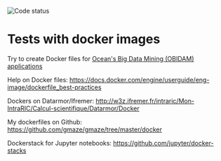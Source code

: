 ![Code status](https://img.shields.io/badge/Status-work%20in%20progress-red.svg)

# Tests with docker images

Try to create Docker files for [Ocean's Big Data Mining (OBIDAM) applications](https://github.com/obidam)

Help on Docker files:
https://docs.docker.com/engine/userguide/eng-image/dockerfile_best-practices

Dockers on Datarmor/Ifremer:
http://w3z.ifremer.fr/intraric/Mon-IntraRIC/Calcul-scientifique/Datarmor/Docker

My dockerfiles on Github:
https://github.com/gmaze/gmaze/tree/master/docker

Dockerstack for Jupyter notebooks:
https://github.com/jupyter/docker-stacks